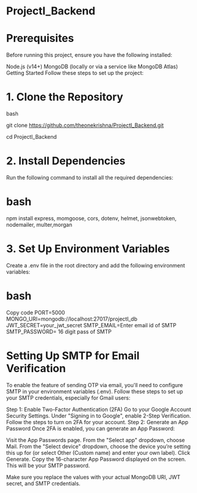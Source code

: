 # ProjectI_Backend


# Prerequisites
Before running this project, ensure you have the following installed:

Node.js (v14+)
MongoDB (locally or via a service like MongoDB Atlas)
Getting Started
Follow these steps to set up the project:

# 1. Clone the Repository
bash

git clone https://github.com/theonekrishna/ProjectI_Backend.git

cd ProjectI_Backend


# 2. Install Dependencies
Run the following command to install all the required dependencies:

# bash

npm install express, momgoose, cors, dotenv, helmet, jsonwebtoken, nodemailer, multer,morgan


# 3. Set Up Environment Variables
Create a .env file in the root directory and add the following environment variables:

# bash
Copy code
PORT=5000
MONGO_URI=mongodb://localhost:27017/projectI_db
JWT_SECRET=your_jwt_secret
SMTP_EMAIL=Enter email id of SMTP
SMTP_PASSWORD= 16 digit pass of SMTP

# Setting Up SMTP for Email Verification
To enable the feature of sending OTP via email, you'll need to configure SMTP in your environment variables (.env). Follow these steps to set up your SMTP credentials, especially for Gmail users:

Step 1: Enable Two-Factor Authentication (2FA)
Go to your Google Account Security Settings.
Under "Signing in to Google", enable 2-Step Verification.
Follow the steps to turn on 2FA for your account.
Step 2: Generate an App Password
Once 2FA is enabled, you can generate an App Password:

Visit the App Passwords page.
From the "Select app" dropdown, choose Mail.
From the "Select device" dropdown, choose the device you’re setting this up for (or select Other (Custom name) and enter your own label).
Click Generate.
Copy the 16-character App Password displayed on the screen. This will be your SMTP password.

Make sure you replace the values with your actual MongoDB URI, JWT secret, and SMTP credentials.
